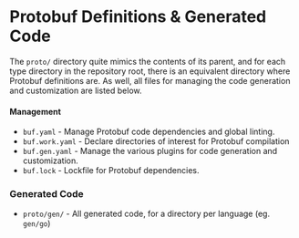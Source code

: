 
Protobuf Definitions & Generated Code
=======

The `proto/` directory quite mimics the contents of its parent, and for each type directory
in the repository root, there is an equivalent directory where Protobuf definitions are.
As well, all files for managing the code generation and customization are listed below.

#### Management
- `buf.yaml`        - Manage Protobuf code dependencies and global linting.
- `buf.work.yaml`   - Declare directories of interest for Protobuf compilation
- `buf.gen.yaml`    - Manage the various plugins for code generation and customization.
- `buf.lock`        - Lockfile for Protobuf dependencies.

### Generated Code
- `proto/gen/`      - All generated code, for a directory per language (eg. `gen/go`)
